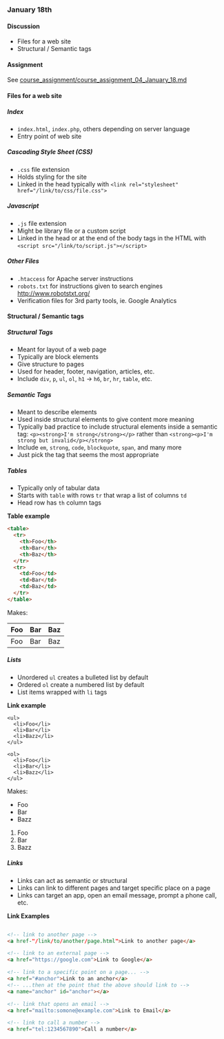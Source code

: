   ### January 18th

#### Discussion
  * Files for a web site
  * Structural / Semantic tags

#### Assignment

See [course_assignment/course_assignment_04_January_18.md](https://github.com/natenolting/BUAD-3283-E-Commerce-Web-Development/blob/spring2018/course_assignment/course_assignment_04_January_18.md)


#### Files for a web site

##### Index

* `index.html`, `index.php`, others depending on server language
* Entry point of web site

##### Cascading Style Sheet (CSS)

* `.css` file extension
* Holds styling for the site
* Linked in the head typically with `<link rel="stylesheet" href="/link/to/css/file.css">`

##### Javascript

* `.js` file extension    
* Might be library file or a custom script
* Linked in the head or at the end of the body tags in the HTML with `<script src="/link/to/script.js"></script>`

##### Other Files

* `.htaccess` for Apache server instructions
* `robots.txt` for instructions given to search engines http://www.robotstxt.org/
* Verification files for 3rd party tools, ie. Google Analytics

#### Structural / Semantic tags

##### Structural Tags

* Meant for layout of a web page
* Typically are block elements
* Give structure to pages
* Used for header, footer, navigation, articles, etc.
* Include `div`, `p`, `ul`, `ol`, `h1` &#8594; `h6`, `br`, `hr`, `table`, etc.

##### Semantic Tags

* Meant to describe elements
* Used inside structural elements to give content more meaning
* Typically bad practice to include structural elements inside a semantic tag: `<p><strong>I'm strong</strong></p>` rather than `<strong><p>I'm strong but invalid</p></strong>`
* Include `em`, `strong`, `code`, `blockquote`, `span`, and many more  
* Just pick the tag that seems the most appropriate

##### Tables

* Typically only of tabular data
* Starts with `table` with rows `tr` that wrap a list of columns `td`
* Head row has `th` column tags

**Table example**

```html
<table>
  <tr>
    <th>Foo</th>
    <th>Bar</th>
    <th>Baz</th>
  </tr>
  <tr>
    <td>Foo</td>
    <td>Bar</td>
    <td>Baz</td>
  </tr>
</table>

```
Makes:

| Foo | Bar | Baz |
|-----|-----|-----|
| Foo | Bar | Baz |


##### Lists

* Unordered `ul` creates a bulleted list by default
* Ordered `ol` create a numbered list by default
* List items wrapped with `li` tags

**Link example**

```
<ul>
  <li>Foo</li>
  <li>Bar</li>
  <li>Bazz</li>
</ul>

<ol>
  <li>Foo</li>
  <li>Bar</li>
  <li>Bazz</li>
</ul>

```

Makes:

* Foo
* Bar
* Bazz


1. Foo
2. Bar
3. Bazz


##### Links

* Links can act as semantic or structural
* Links can link to different pages and target specific place on a page
* Links can target an app, open an email message, prompt a phone call, etc.

**Link Examples**

```html

<!-- link to another page -->
<a href-"/link/to/another/page.html">Link to another page</a>

<!-- link to an external page -->
<a href="https://google.com">Link to Google</a>

<!-- link to a specific point on a page... -->
<a href="#anchor">Link to an anchor</a>
<!-- ...then at the point that the above should link to -->
<a name="anchor" id="anchor"></a>

<!-- link that opens an email -->
<a href="mailto:somone@example.com">Link to Email</a>

<!-- link to call a number -->
<a href="tel:1234567890">Call a number</a>

```
